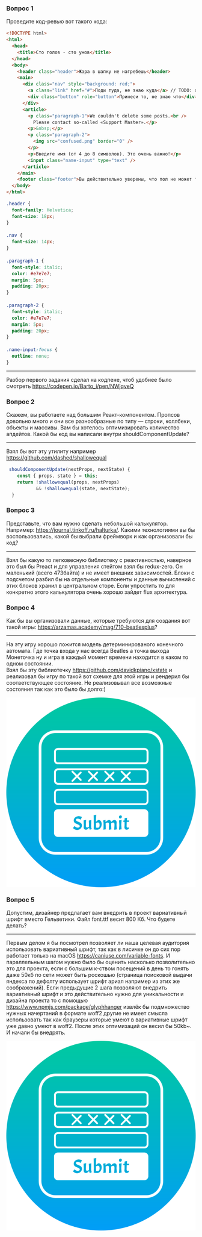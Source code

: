### Вопрос 1
Проведите код-ревью вот такого кода:
```html
<!DOCTYPE html>
<html>
  <head>
    <title>Сто голов - сто умов</title>
  </head>
  <body>
    <header class="header">Жара в шапку не нагребешь</header>
    <main>
      <div class="nav" style="background: red;">
        <a class="link" href="#">Поди туда, не знаю куда</a> // TODO: define href
        <div class="button" role="button">Принеси то, не знаю что</div>
      </div>
      <article>
        <p class="paragraph-1">We couldn't delete some posts.<br />
          Please contact so-called «Support Master».</p>
        <p>&nbsp;</p>
        <p class="paragraph-2">
          <img src="confused.png" border="0" />
        </p>
        <p>Введите имя (от 4 до 8 символов). Это очень важно!</p>
        <input class="name-input" type="text" />
      </article>
    </main>
    <footer class="footer">Вы действительно уверены, что пол не может также быть потолком?</footer>
  </body>
</html>
```
```css
.header {
  font-family: Helvetica;
  font-size: 18px;
}

.nav {
  font-size: 14px;
}

.paragraph-1 {
  font-style: italic;
  color: #e7e7e7;
  margin: 5px;
  padding: 20px;
}

.paragraph-2 {
  font-style: italic;
  color: #e7e7e7;
  margin: 5px;
  padding: 20px;
}

.name-input:focus {
  outline: none;
}
```
---
Разбор первого задания сделал на кодпене, чтоб удобнее было смотреть 
https://codepen.io/Barto_i/pen/NWjqveQ

### Вопрос 2
Скажем, вы работаете над большим Реакт-компонентом. Пропсов довольно много и они все разнообразные по типу — строки, коллбеки, объекты и массивы. Вам бы хотелось оптимизировать количество апдейтов. Какой бы код вы написали внутри shouldComponentUpdate?

---

Взял бы вот эту утилиту например https://github.com/dashed/shallowequal
```js
 shouldComponentUpdate(nextProps, nextState) {
    const { props, state } = this;
    return !shallowequal(props, nextProps)
           && !shallowequal(state, nextState);
  }
```
### Вопрос 3
Представьте, что вам нужно сделать небольшой калькулятор. Например: https://journal.tinkoff.ru/halturka/. Какими технологиями вы бы воспользовались, какой бы выбрали фреймворк и как организовали бы код?

---
Взял бы какую то легковесную библиотеку с реактивностью, наверное это был бы Preact и для управления стейтом взял бы redux-zero. Он маленький (всего 473байта) и не имеет внешних зависимостей. Блоки с подсчетом разбил бы на отдельные компоненты и данные вычислений с этих блоков хранил в центральном сторе. Если упростить то для конкретно этого калькулятора очень хорошо зайдет flux архитектура.
### Вопрос 4
Как бы вы организовали данные, которые требуются для создания вот такой игры: https://arzamas.academy/mag/710-beatlesplus?

---
На эту игру хорошо ложится модель детерминированого конечного автомата. Где точка входа у нас всегда Beatles а точка выхода Монеточка ну и игра в каждый момент времени находится в каком то одном состоянии.  
Взял бы эту библиотечку https://github.com/davidkpiano/xstate и реализовал бы игру по такой вот схемке для этой игры и рендерил бы соответствующее состояние. 
Не реализовывал все возможные состояния так как это было бы долго:)

<div>
    <img align="center" src="https://raw.githubusercontent.com/Barto-dev/formurai/master/assets/logo.svg" alt="Logo" />
</div>

### Вопрос 5
Допустим, дизайнер предлагает вам внедрить в проект вариативный шрифт вместо Гельветики. Файл font.ttf весит 800 Кб. Что будете делать?

---
 Первым делом я бы посмотрел позволяет ли наша целевая аудитория использовать вариативный шрифт, так как в лисичке он до сих пор работает только на macOS https://caniuse.com/variable-fonts. 
И параллельным шагом нужно было бы оценить насколько позволительно это для проекта, если с большим к-ством посещений в день то гонять даже 50кб по сети может быть роскошью (страница поисковой выдачи яндекса по дефолту использует шрифт ариал например из этих же соображений). Если предыдущие 2 шага позволяют внедрить вариативный шрифт и 
это действительно нужно для уникальности и дизайна проекта то с помощью https://www.npmjs.com/package/glyphhanger извлёк бы подмножество нужных начертаний в формате woff2 другие не имеет 
смысла использовать так как браузеры которые умеют в вариативные шрифт уже давно умеют в woff2. После этих оптимизаций он весил бы 50kb~. И начали бы внедрять.
<div>
    <img align="center" src="https://raw.githubusercontent.com/Barto-dev/formurai/master/assets/logo.svg" alt="Logo" />
</div>
